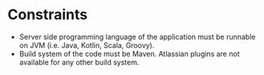 Constraints
========================

- Server side programming language of the application must be runnable on JVM (i.e. Java, Kotlin, Scala, Groovy).
- Build system of the code must be Maven. Atlassian plugins are not available for any other build system.
